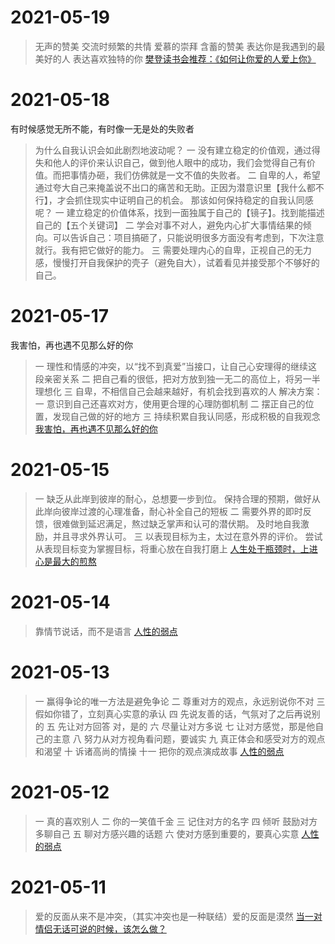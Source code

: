 # 2021-05-19

> 无声的赞美
> 交流时频繁的共情
> 爱慕的崇拜
> 含蓄的赞美
> 表达你是我遇到的最美好的人
> 表达喜欢独特的你
> [樊登读书会推荐：《如何让你爱的人爱上你》]()

# 2021-05-18

有时候感觉无所不能，有时像一无是处的失败者

> 为什么自我认识会如此剧烈地波动呢？
> 一 没有建立稳定的价值观，通过得失和他人的评价来认识自己，做到他人眼中的成功，我们会觉得自己有价值。而把事情办砸，我们仿佛就是一文不值的失败者。
> 二 自卑的人，希望通过夸大自己来掩盖说不出口的痛苦和无助。正因为潜意识里【我什么都不行】，才会抓住现实中证明自己的机会。
> 那该如何保持稳定的自我认同感呢？
> 一 建立稳定的价值体系，找到一面独属于自己的【镜子】。找到能描述自己的【五个关键词】
> 二 学会对事不对人，避免内心扩大事情结果的倾向。可以告诉自己：项目搞砸了，只能说明很多方面没有考虑到，下次注意就行。我有把它做好的能力。
> 三 需要处理内心的自卑，正视自己的无力感，慢慢打开自我保护的壳子（避免自大），试着看见并接受那个不够好的自己。

# 2021-05-17

我害怕，再也遇不见那么好的你

> 一 理性和情感的冲突，以“找不到真爱”当接口，让自己心安理得的继续这段亲密关系
> 二 把自己看的很低，把对方放到独一无二的高位上，将另一半理想化
> 三 自卑，不相信自己会越来越好，有机会找到喜欢的人
> 解决方案：
> 一 意识到自己还喜欢对方，使用更合理的心理防御机制
> 二 摆正自己的位置，发现自己做的好的地方
> 三 持续积累自我认同感，形成积极的自我观念
> [我害怕，再也遇不见那么好的你](https://zhuanlan.zhihu.com/p/36033737)

# 2021-05-15

> 一 缺乏从此岸到彼岸的耐心，总想要一步到位。
> 保持合理的预期，做好从此岸向彼岸过渡的心理准备，耐心补全自己的短板
> 二 需要外界的即时反馈，很难做到延迟满足，熬过缺乏掌声和认可的潜伏期。
> 及时地自我激励，并且寻求外界认可。
> 三 以表现目标为主，太过在意外界的评价。
> 尝试从表现目标变为掌握目标，将重心放在自我打磨上
> [人生处于瓶颈时，上进心是最大的煎熬](https://zhuanlan.zhihu.com/p/45070925)

# 2021-05-14

> 靠情节说话，而不是语言
> [人性的弱点]()

# 2021-05-13

> 一 赢得争论的唯一方法是避免争论
> 二 尊重对方的观点，永远别说你不对
> 三 假如你错了，立刻真心实意的承认
> 四 先说友善的话，气氛对了之后再说别的
> 五 先让对方回答 对，是的
> 六 尽量让对方多说
> 七 让对方感觉，那是他自己的主意
> 八 努力从对方视角看问题，要诚实
> 九 真正体会和感受对方的观点和渴望
> 十 诉诸高尚的情操
> 十一 把你的观点演成故事
> [人性的弱点]()

# 2021-05-12

> 一 真的喜欢别人
> 二 你的一笑值千金
> 三 记住对方的名字
> 四 倾听 鼓励对方多聊自己
> 五 聊对方感兴趣的话题
> 六 使对方感到重要的，要真心实意
> [人性的弱点]()

# 2021-05-11

> 爱的反面从来不是冲突，（其实冲突也是一种联结）爱的反面是漠然
> [当一对情侣无话可说的时候，该怎么做？](https://www.zhihu.com/question/280272233/answer/673024647)
